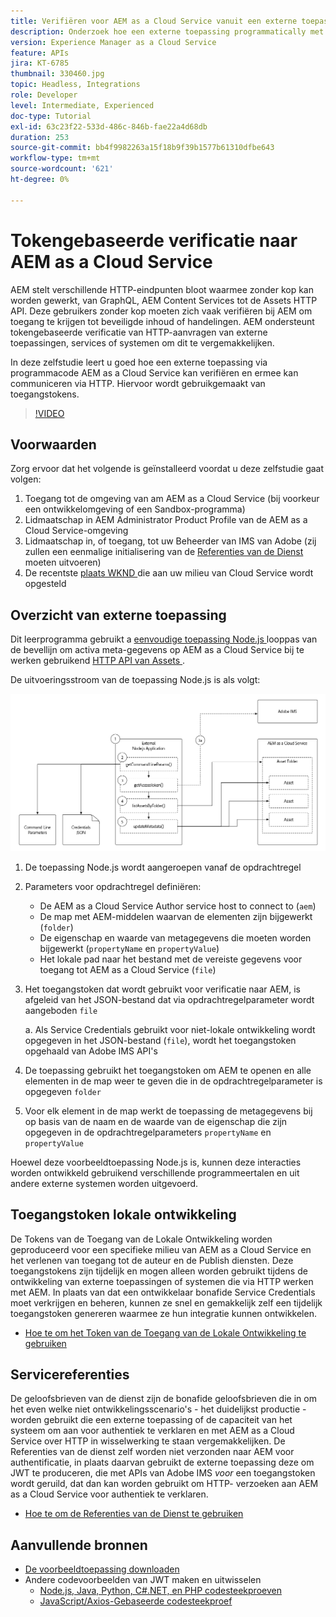 ```yaml
---
title: Verifiëren voor AEM as a Cloud Service vanuit een externe toepassing
description: Onderzoek hoe een externe toepassing programmatically met AEM as a Cloud Service over HTTP kan voor authentiek verklaren en in wisselwerking staan gebruikend de Tokens van de Toegang van de Lokale Ontwikkeling en de Referenties van de Dienst.
version: Experience Manager as a Cloud Service
feature: APIs
jira: KT-6785
thumbnail: 330460.jpg
topic: Headless, Integrations
role: Developer
level: Intermediate, Experienced
doc-type: Tutorial
exl-id: 63c23f22-533d-486c-846b-fae22a4d68db
duration: 253
source-git-commit: bb4f9982263a15f18b9f39b1577b61310dfbe643
workflow-type: tm+mt
source-wordcount: '621'
ht-degree: 0%

---
```


# Tokengebaseerde verificatie naar AEM as a Cloud Service

AEM stelt verschillende HTTP-eindpunten bloot waarmee zonder kop kan worden gewerkt, van GraphQL, AEM Content Services tot de Assets HTTP API. Deze gebruikers zonder kop moeten zich vaak verifiëren bij AEM om toegang te krijgen tot beveiligde inhoud of handelingen. AEM ondersteunt tokengebaseerde verificatie van HTTP-aanvragen van externe toepassingen, services of systemen om dit te vergemakkelijken.

In deze zelfstudie leert u goed hoe een externe toepassing via programmacode AEM as a Cloud Service kan verifiëren en ermee kan communiceren via HTTP. Hiervoor wordt gebruikgemaakt van toegangstokens.

>[!VIDEO](https://video.tv.adobe.com/v/330460?quality=12&learn=on)

## Voorwaarden

Zorg ervoor dat het volgende is geïnstalleerd voordat u deze zelfstudie gaat volgen:

1. Toegang tot de omgeving van am AEM as a Cloud Service (bij voorkeur een ontwikkelomgeving of een Sandbox-programma)
1. Lidmaatschap in AEM Administrator Product Profile van de AEM as a Cloud Service-omgeving
1. Lidmaatschap in, of toegang, tot uw Beheerder van IMS van Adobe (zij zullen een eenmalige initialisering van de [ Referenties van de Dienst ](./service-credentials.md) moeten uitvoeren)
1. De recentste [ plaats WKND ](https://github.com/adobe/aem-guides-wknd) die aan uw milieu van Cloud Service wordt opgesteld

## Overzicht van externe toepassing

Dit leerprogramma gebruikt a [ eenvoudige toepassing Node.js ](./assets/aem-guides_token-authentication-external-application.zip) looppas van de bevellijn om activa meta-gegevens op AEM as a Cloud Service bij te werken gebruikend [ HTTP API van Assets ](https://experienceleague.adobe.com/docs/experience-manager-cloud-service/assets/admin/mac-api-assets.html?lang=nl-NL).

De uitvoeringsstroom van de toepassing Node.js is als volgt:

![ Externe Toepassing ](./assets/overview/external-application.png)

1. De toepassing Node.js wordt aangeroepen vanaf de opdrachtregel
1. Parameters voor opdrachtregel definiëren:
   + De AEM as a Cloud Service Author service host to connect to (`aem`)
   + De map met AEM-middelen waarvan de elementen zijn bijgewerkt (`folder`)
   + De eigenschap en waarde van metagegevens die moeten worden bijgewerkt (`propertyName` en `propertyValue`)
   + Het lokale pad naar het bestand met de vereiste gegevens voor toegang tot AEM as a Cloud Service (`file`)
1. Het toegangstoken dat wordt gebruikt voor verificatie naar AEM, is afgeleid van het JSON-bestand dat via opdrachtregelparameter wordt aangeboden `file`

   a. Als Service Credentials gebruikt voor niet-lokale ontwikkeling wordt opgegeven in het JSON-bestand (`file`), wordt het toegangstoken opgehaald van Adobe IMS API&#39;s
1. De toepassing gebruikt het toegangstoken om AEM te openen en alle elementen in de map weer te geven die in de opdrachtregelparameter is opgegeven `folder`
1. Voor elk element in de map werkt de toepassing de metagegevens bij op basis van de naam en de waarde van de eigenschap die zijn opgegeven in de opdrachtregelparameters `propertyName` en `propertyValue`

Hoewel deze voorbeeldtoepassing Node.js is, kunnen deze interacties worden ontwikkeld gebruikend verschillende programmeertalen en uit andere externe systemen worden uitgevoerd.

## Toegangstoken lokale ontwikkeling

De Tokens van de Toegang van de Lokale Ontwikkeling worden geproduceerd voor een specifieke milieu van AEM as a Cloud Service en het verlenen van toegang tot de auteur en de Publish diensten.  Deze toegangstokens zijn tijdelijk en mogen alleen worden gebruikt tijdens de ontwikkeling van externe toepassingen of systemen die via HTTP werken met AEM. In plaats van dat een ontwikkelaar bonafide Service Credentials moet verkrijgen en beheren, kunnen ze snel en gemakkelijk zelf een tijdelijk toegangstoken genereren waarmee ze hun integratie kunnen ontwikkelen.

+ [Hoe te om het Token van de Toegang van de Lokale Ontwikkeling te gebruiken](./local-development-access-token.md)

## Servicereferenties

De geloofsbrieven van de dienst zijn de bonafide geloofsbrieven die in om het even welke niet ontwikkelingsscenario&#39;s - het duidelijkst productie - worden gebruikt die een externe toepassing of de capaciteit van het systeem om aan voor authentiek te verklaren en met AEM as a Cloud Service over HTTP in wisselwerking te staan vergemakkelijken. De Referenties van de dienst zelf worden niet verzonden naar AEM voor authentificatie, in plaats daarvan gebruikt de externe toepassing deze om JWT te produceren, die met APIs van Adobe IMS _voor_ een toegangstoken wordt geruild, dat dan kan worden gebruikt om HTTP- verzoeken aan AEM as a Cloud Service voor authentiek te verklaren.

+ [Hoe te om de Referenties van de Dienst te gebruiken](./service-credentials.md)

## Aanvullende bronnen

+ [De voorbeeldtoepassing downloaden](./assets/aem-guides_token-authentication-external-application.zip)
+ Andere codevoorbeelden van JWT maken en uitwisselen
   + [ Node.js, Java, Python, C#.NET, en PHP codesteekproeven ](https://developer.adobe.com/developer-console/docs/guides/authentication/JWT/samples)
   + [ JavaScript/Axios-Gebaseerde codesteekproef ](https://github.com/adobe/aemcs-api-client-lib)
